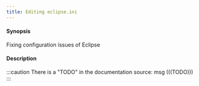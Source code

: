 ```yaml
---
title: Editing eclipse.ini
---
```


#### Synopsis

Fixing configuration issues of Eclipse

#### Description

:::caution
There is a "TODO" in the documentation source:
msg
(((TODO)))
:::

